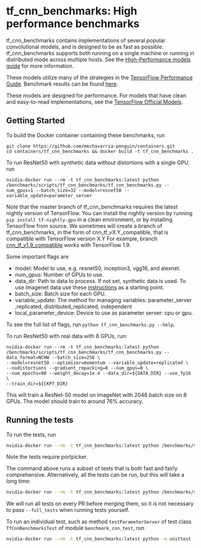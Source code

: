 # tf_cnn_benchmarks: High performance benchmarks

tf_cnn_benchmarks contains implementations of several popular convolutional
models, and is designed to be as fast as possible. tf_cnn_benchmarks supports
both running on a single machine or running in distributed mode across multiple
hosts. See the [High-Performance models
guide](https://www.tensorflow.org/performance/performance_models) for more
information.

These models utilize many of the strategies in the [TensorFlow Performance
Guide](https://www.tensorflow.org/performance/performance_guide). Benchmark
results can be found [here](https://www.tensorflow.org/performance/benchmarks).

These models are designed for performance. For models that have clean and
easy-to-read implementations, see the [TensorFlow Official
Models](https://github.com/tensorflow/models/tree/master/official).

## Getting Started
To build the Docker container containing these benchmarks, run

```
git clone https://github.com/mechavarria-penguin/containers.git
cd containers/tf_cnn_benchmarks && docker build -t tf_cnn_benchmarks .
```

To run ResNet50 with synthetic data without distortions with a single GPU, run

```
nvidia-docker run --rm -t tf_cnn_benchmarks:latest python /benchmarks/scripts/tf_cnn_benchmarks/tf_cnn_benchmarks.py --num_gpus=1 --batch_size=32 --model=resnet50 --variable_update=parameter_server
```

Note that the master branch of tf_cnn_benchmarks requires the latest nightly
version of TensorFlow. You can install the nightly version by running `pip
install tf-nightly-gpu` in a clean environment, or by installing TensorFlow from
source. We sometimes will create a branch of tf_cnn_benchmarks, in the form of
cnn_tf_vX.Y_compatible, that is compatible with TensorFlow version X.Y For
example, branch
[cnn_tf_v1.9_compatible](https://github.com/tensorflow/benchmarks/tree/cnn_tf_v1.9_compatible/scripts/tf_cnn_benchmarks)
works with TensorFlow 1.9.

Some important flags are

*   model: Model to use, e.g. resnet50, inception3, vgg16, and alexnet.
*   num_gpus: Number of GPUs to use.
*   data_dir: Path to data to process. If not set, synthetic data is used. To
    use Imagenet data use these
    [instructions](https://github.com/tensorflow/models/tree/master/research/inception#getting-started)
    as a starting point.
*   batch_size: Batch size for each GPU.
*   variable_update: The method for managing variables: parameter_server
    ,replicated, distributed_replicated, independent
*   local_parameter_device: Device to use as parameter server: cpu or gpu.

To see the full list of flags, run `python tf_cnn_benchmarks.py --help`.

To run ResNet50 with real data with 8 GPUs, run:

```
nvidia-docker run --rm -t tf_cnn_benchmarks:latest python /benchmarks/scripts/tf_cnn_benchmarks/tf_cnn_benchmarks.py --data_format=NCHW --batch_size=256 \
--model=resnet50 --optimizer=momentum --variable_update=replicated \
--nodistortions --gradient_repacking=8 --num_gpus=8 \
--num_epochs=90 --weight_decay=1e-4 --data_dir=${DATA_DIR} --use_fp16 \
--train_dir=${CKPT_DIR}
```
This will train a ResNet-50 model on ImageNet with 2048 batch size on 8
GPUs. The model should train to around 76% accuracy.

## Running the tests

To run the tests, run

```bash
nvidia-docker run --rm -t tf_cnn_benchmarks:latest python /benchmarks/scripts/tf_cnn_benchmarks/run_tests.py && /benchmarks/scripts/tf_cnn_benchmarks/run_tests.py --run_distributed_tests
```

Note the tests require portpicker.

The command above runs a subset of tests that is both fast and fairly
comprehensive. Alternatively, all the tests can be run, but this will take a
long time:

```bash
nvidia-docker run --rm -t tf_cnn_benchmarks:latest python /benchmarks/scripts/tf_cnn_benchmarks/run_tests.py --full_tests && /benchmarks/scripts/tf_cnn_benchmarks/python run_tests.py --full_tests --run_distributed_tests
```

We will run all tests on every PR before merging them, so it is not necessary
to pass `--full_tests` when running tests yourself.

To run an individual test, such as method `testParameterServer` of test class
`TfCnnBenchmarksTest` of module `benchmark_cnn_test`, run

```bash
nvidia-docker run --rm -t tf_cnn_benchmarks:latest python -m unittest -v /benchmarks/scripts/tf_cnn_benchmarks/benchmark_cnn_test.TfCnnBenchmarksTest.testParameterServer
```
